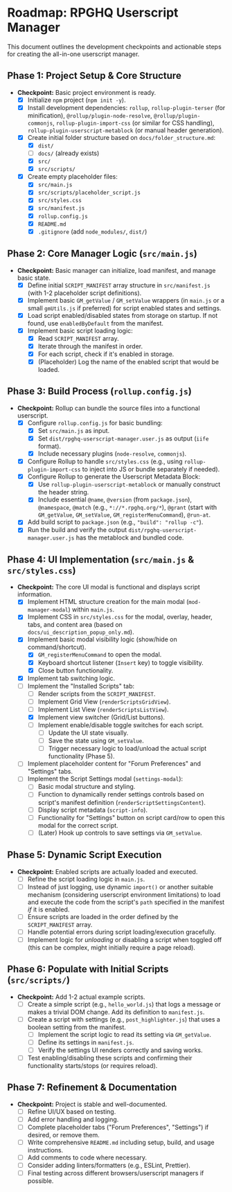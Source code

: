 # Roadmap: RPGHQ Userscript Manager

This document outlines the development checkpoints and actionable steps for creating the all-in-one userscript manager.

## Phase 1: Project Setup & Core Structure

*   **Checkpoint:** Basic project environment is ready.
    *   [x] Initialize `npm` project (`npm init -y`).
    *   [x] Install development dependencies: `rollup`, `rollup-plugin-terser` (for minification), `@rollup/plugin-node-resolve`, `@rollup/plugin-commonjs`, `rollup-plugin-import-css` (or similar for CSS handling), `rollup-plugin-userscript-metablock` (or manual header generation).
    *   [x] Create initial folder structure based on `docs/folder_structure.md`:
        *   [x] `dist/`
        *   [ ] `docs/` (already exists)
        *   [x] `src/`
        *   [x] `src/scripts/`
    *   [x] Create empty placeholder files:
        *   [x] `src/main.js`
        *   [x] `src/scripts/placeholder_script.js`
        *   [x] `src/styles.css`
        *   [x] `src/manifest.js`
        *   [x] `rollup.config.js`
        *   [x] `README.md`
        *   [x] `.gitignore` (add `node_modules/`, `dist/`)

## Phase 2: Core Manager Logic (`src/main.js`)

*   **Checkpoint:** Basic manager can initialize, load manifest, and manage basic state.
    *   [x] Define initial `SCRIPT_MANIFEST` array structure in `src/manifest.js` (with 1-2 placeholder script definitions).
    *   [x] Implement basic `GM_getValue` / `GM_setValue` wrappers (in `main.js` or a small `gmUtils.js` if preferred) for script enabled states and settings.
    *   [x] Load script enabled/disabled states from storage on startup. If not found, use `enabledByDefault` from the manifest.
    *   [x] Implement basic script loading logic:
        *   [x] Read `SCRIPT_MANIFEST` array.
        *   [x] Iterate through the manifest in order.
        *   [x] For each script, check if it's enabled in storage.
        *   [x] (Placeholder) Log the name of the enabled script that would be loaded.

## Phase 3: Build Process (`rollup.config.js`)

*   **Checkpoint:** Rollup can bundle the source files into a functional userscript.
    *   [x] Configure `rollup.config.js` for basic bundling:
        *   [x] Set `src/main.js` as input.
        *   [x] Set `dist/rpghq-userscript-manager.user.js` as output (`iife` format).
        *   [x] Include necessary plugins (`node-resolve`, `commonjs`).
    *   [x] Configure Rollup to handle `src/styles.css` (e.g., using `rollup-plugin-import-css` to inject into JS or bundle separately if needed).
    *   [x] Configure Rollup to generate the Userscript Metadata Block:
        *   [x] Use `rollup-plugin-userscript-metablock` or manually construct the header string.
        *   [x] Include essential `@name`, `@version` (from `package.json`), `@namespace`, `@match` (e.g., `*://*.rpghq.org/*`), `@grant` (start with `GM_getValue`, `GM_setValue`, `GM_registerMenuCommand`), `@run-at`.
    *   [x] Add build script to `package.json` (e.g., `"build": "rollup -c"`).
    *   [x] Run the build and verify the output `dist/rpghq-userscript-manager.user.js` has the metablock and bundled code.

## Phase 4: UI Implementation (`src/main.js` & `src/styles.css`)

*   **Checkpoint:** The core UI modal is functional and displays script information.
    *   [x] Implement HTML structure creation for the main modal (`mod-manager-modal`) within `main.js`.
    *   [x] Implement CSS in `src/styles.css` for the modal, overlay, header, tabs, and content area (based on `docs/ui_description_popup_only.md`).
    *   [x] Implement basic modal visibility logic (show/hide on command/shortcut).
        *   [x] `GM_registerMenuCommand` to open the modal.
        *   [x] Keyboard shortcut listener (`Insert` key) to toggle visibility.
        *   [x] Close button functionality.
    *   [x] Implement tab switching logic.
    *   [ ] Implement the "Installed Scripts" tab:
        *   [ ] Render scripts from the `SCRIPT_MANIFEST`.
        *   [ ] Implement Grid View (`renderScriptsGridView`).
        *   [ ] Implement List View (`renderScriptsListView`).
        *   [x] Implement view switcher (Grid/List buttons).
        *   [ ] Implement enable/disable toggle switches for each script.
            *   [ ] Update the UI state visually.
            *   [ ] Save the state using `GM_setValue`.
            *   [ ] Trigger necessary logic to load/unload the actual script functionality (Phase 5).
    *   [ ] Implement placeholder content for "Forum Preferences" and "Settings" tabs.
    *   [ ] Implement the Script Settings modal (`settings-modal`):
        *   [ ] Basic modal structure and styling.
        *   [ ] Function to dynamically render settings controls based on script's manifest definition (`renderScriptSettingsContent`).
        *   [ ] Display script metadata (`script-info`).
        *   [ ] Functionality for "Settings" button on script card/row to open this modal for the correct script.
        *   [ ] (Later) Hook up controls to save settings via `GM_setValue`.

## Phase 5: Dynamic Script Execution

*   **Checkpoint:** Enabled scripts are actually loaded and executed.
    *   [ ] Refine the script loading logic in `main.js`.
    *   [ ] Instead of just logging, use dynamic `import()` or another suitable mechanism (considering userscript environment limitations) to load and execute the code from the script's `path` specified in the manifest *if* it is enabled.
    *   [ ] Ensure scripts are loaded in the order defined by the `SCRIPT_MANIFEST` array.
    *   [ ] Handle potential errors during script loading/execution gracefully.
    *   [ ] Implement logic for *unloading* or disabling a script when toggled off (this can be complex, might initially require a page reload).

## Phase 6: Populate with Initial Scripts (`src/scripts/`)

*   **Checkpoint:** Add 1-2 actual example scripts.
    *   [ ] Create a simple script (e.g., `hello_world.js`) that logs a message or makes a trivial DOM change. Add its definition to `manifest.js`.
    *   [ ] Create a script with settings (e.g., `post_highlighter.js`) that uses a boolean setting from the manifest.
        *   [ ] Implement the script logic to read its setting via `GM_getValue`.
        *   [ ] Define its settings in `manifest.js`.
        *   [ ] Verify the settings UI renders correctly and saving works.
    *   [ ] Test enabling/disabling these scripts and confirming their functionality starts/stops (or requires reload).

## Phase 7: Refinement & Documentation

*   **Checkpoint:** Project is stable and well-documented.
    *   [ ] Refine UI/UX based on testing.
    *   [ ] Add error handling and logging.
    *   [ ] Complete placeholder tabs ("Forum Preferences", "Settings") if desired, or remove them.
    *   [ ] Write comprehensive `README.md` including setup, build, and usage instructions.
    *   [ ] Add comments to code where necessary.
    *   [ ] Consider adding linters/formatters (e.g., ESLint, Prettier).
    *   [ ] Final testing across different browsers/userscript managers if possible.
